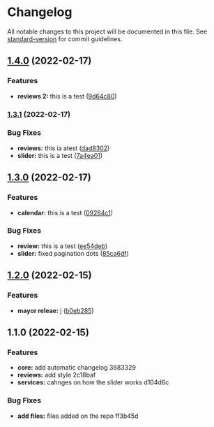 # Changelog

All notable changes to this project will be documented in this file. See [standard-version](https://github.com/conventional-changelog/standard-version) for commit guidelines.

## [1.4.0](https://github.com/Raandino/conventional-commits/compare/v1.3.1...v1.4.0) (2022-02-17)


### Features

* **reviews 2:** this is a test ([9d64c80](https://github.com/Raandino/conventional-commits/commit/9d64c8008c0d54a21bd81ba64149cc9ddfe60c99))

### [1.3.1](https://github.com/Raandino/conventional-commits/compare/v1.3.0...v1.3.1) (2022-02-17)


### Bug Fixes

* **reviews:** this ia atest ([dad8302](https://github.com/Raandino/conventional-commits/commit/dad8302f9ac05ccfb13667fb23002a74334d4072))
* **slider:** this is a test ([7a4ea01](https://github.com/Raandino/conventional-commits/commit/7a4ea01bd070b624d4bd1cab4bcb9dbc957b9c20))

## [1.3.0](https://github.com/Raandino/conventional-commits/compare/v1.2.0...v1.3.0) (2022-02-17)


### Features

* **calendar:** this is a test ([09284c1](https://github.com/Raandino/conventional-commits/commit/09284c1901f121a3ebb6ee26a779cb483f8096ad))


### Bug Fixes

* **review:** this is a test ([ee54deb](https://github.com/Raandino/conventional-commits/commit/ee54deba1ee205e3ba0766155f2f9fbf1a8c9b3d))
* **slider:** fixed pagination dots ([85ca6df](https://github.com/Raandino/conventional-commits/commit/85ca6dfd10bf53a89a13d3f553081d7429fae5cd))

## [1.2.0](https://github.com/Raandino/conventional-commits/compare/v1.1.0...v1.2.0) (2022-02-15)


### Features

* **mayor releae:** j ([b0eb285](https://github.com/Raandino/conventional-commits/commit/b0eb2850afc63fb034b4906dc257c0058867d8a8))

## 1.1.0 (2022-02-15)


### Features

* **core:** add automatic changelog 3683329
* **reviews:** add style 2c18baf
* **services:** cahnges on how the slider works d104d6c


### Bug Fixes

* **add files:** files added on the repo ff3b45d
